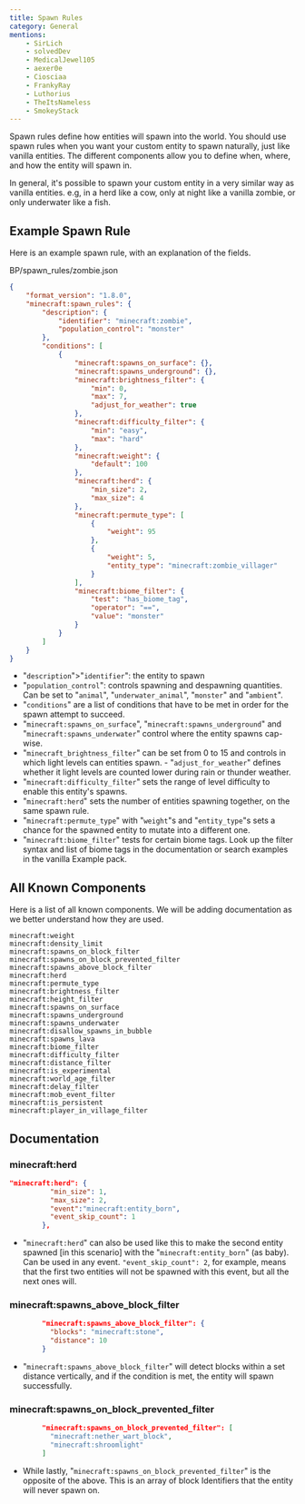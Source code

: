 ```yaml
---
title: Spawn Rules
category: General
mentions:
    - SirLich
    - solvedDev
    - MedicalJewel105
    - aexer0e
    - Ciosciaa
    - FrankyRay
    - Luthorius
    - TheItsNameless
    - SmokeyStack
---
```


Spawn rules define how entities will spawn into the world. You should use spawn rules when you want your custom entity to spawn naturally, just like vanilla entities. The different components allow you to define when, where, and how the entity will spawn in.

In general, it's possible to spawn your custom entity in a very similar way as vanilla entities. e.g, in a herd like a cow, only at night like a vanilla zombie, or only underwater like a fish.

## Example Spawn Rule

Here is an example spawn rule, with an explanation of the fields.

<CodeHeader>BP/spawn_rules/zombie.json</CodeHeader>

```json
{
	"format_version": "1.8.0",
	"minecraft:spawn_rules": {
		"description": {
			"identifier": "minecraft:zombie",
			"population_control": "monster"
		},
		"conditions": [
			{
				"minecraft:spawns_on_surface": {},
				"minecraft:spawns_underground": {},
				"minecraft:brightness_filter": {
					"min": 0,
					"max": 7,
					"adjust_for_weather": true
				},
				"minecraft:difficulty_filter": {
					"min": "easy",
					"max": "hard"
				},
				"minecraft:weight": {
					"default": 100
				},
				"minecraft:herd": {
					"min_size": 2,
					"max_size": 4
				},
				"minecraft:permute_type": [
					{
						"weight": 95
					},
					{
						"weight": 5,
						"entity_type": "minecraft:zombie_villager"
					}
				],
				"minecraft:biome_filter": {
					"test": "has_biome_tag",
					"operator": "==",
					"value": "monster"
				}
			}
		]
	}
}
```

-   "`description`">"`identifier`": the entity to spawn
-   "`population_control`": controls spawning and despawning quantities. Can be set to "`animal`", "`underwater_animal`", "`monster`" and "`ambient`".
-   "`conditions`" are a list of conditions that have to be met in order for the spawn attempt to succeed.
-   "`minecraft:spawns_on_surface`", "`minecraft:spawns_underground`" and "`minecraft:spawns_underwater`" control where the entity spawns cap-wise.
-   "`minecraft_brightness_filter`" can be set from 0 to 15 and controls in which light levels can entities spawn. - "`adjust_for_weather`" defines whether it light levels are counted lower during rain or thunder weather.
-   "`minecraft:difficulty_filter`" sets the range of level difficulty to enable this entity's spawns.
-   "`minecraft:herd`" sets the number of entities spawning together, on the same spawn rule.
-   "`minecraft:permute_type`" with "`weight`"s and "`entity_type`"s sets a chance for the spawned entity to mutate into a different one.
-   "`minecraft:biome_filter`" tests for certain biome tags. Look up the filter syntax and list of biome tags in the documentation or search examples in the vanilla Example pack.

## All Known Components

Here is a list of all known components. We will be adding documentation as we better understand how they are used.

```
minecraft:weight
minecraft:density_limit
minecraft:spawns_on_block_filter
minecraft:spawns_on_block_prevented_filter
minecraft:spawns_above_block_filter
minecraft:herd
minecraft:permute_type
minecraft:brightness_filter
minecraft:height_filter
minecraft:spawns_on_surface
minecraft:spawns_underground
minecraft:spawns_underwater
minecraft:disallow_spawns_in_bubble
minecraft:spawns_lava
minecraft:biome_filter
minecraft:difficulty_filter
minecraft:distance_filter
minecraft:is_experimental
minecraft:world_age_filter
minecraft:delay_filter
minecraft:mob_event_filter
minecraft:is_persistent
minecraft:player_in_village_filter
```

## Documentation

### minecraft:herd

<CodeHeader></CodeHeader>

```json
"minecraft:herd": {
          "min_size": 1,
          "max_size": 2,
          "event":"minecraft:entity_born",
          "event_skip_count": 1
        },
```

-   "`minecraft:herd`" can also be used like this to make the second entity spawned [in this scenario] with the "`minecraft:entity_born`" (as baby). Can be used in any event.
    `"event_skip_count": 2`, for example, means that the first two entities will not be spawned with this event, but all the next ones will.

### minecraft:spawns_above_block_filter

<CodeHeader></CodeHeader>

```json
        "minecraft:spawns_above_block_filter": {
          "blocks": "minecraft:stone",
          "distance": 10
        }
```

-   "`minecraft:spawns_above_block_filter`" will detect blocks within a set distance vertically, and if the condition is met, the entity will spawn successfully.

### minecraft:spawns_on_block_prevented_filter

<CodeHeader></CodeHeader>

```json
        "minecraft:spawns_on_block_prevented_filter": [
          "minecraft:nether_wart_block",
          "minecraft:shroomlight"
        ]
```

-   While lastly, "`minecraft:spawns_on_block_prevented_filter`" is the opposite of the above. This is an array of block Identifiers that the entity will never spawn on.
